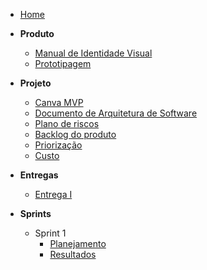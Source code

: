 - [Home](README.md "Pitch It Docs")

- **Produto**
  - [Manual de Identidade Visual](pages/identidade_visual.md)
  - [Prototipagem](pages/prototipo-alta-fidelidade.md)

- **Projeto**
  - [Canva MVP](pages/plano-de-riscos.md) 
  - [Documento de Arquitetura de Software](pages/documento-de-arquitetura.md)
  - [Plano de riscos](pages/plano-de-riscos.md)
  - [Backlog do produto](pages/backlog-do-produto.md)
  - [Priorização](pages/priorizacao.md)
  - [Custo](pages/custos.md)

- **Entregas**
  - [Entrega I](pages/entregas/entrega1.md)

- **Sprints**
  - Sprint 1
    - [Planejamento](sprints/sprint1/planejamento.md)
    - [Resultados](sprints/sprint1/resultados.md)
